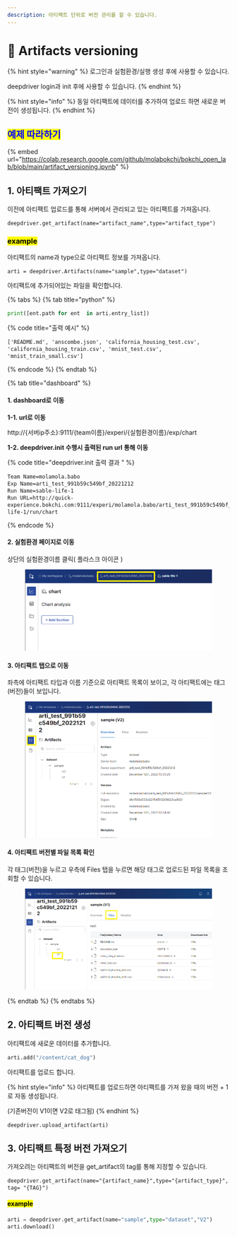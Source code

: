 ```yaml
---
description: 아티팩트 단위로 버전 관리를 할 수 있습니다.
---
```


# 🔖 Artifacts versioning

{% hint style="warning" %}
로그인과 실험환경/실행 생성 후에 사용할 수 있습니다.

deepdriver login과 init 후에 사용할 수 있습니다.
{% endhint %}

{% hint style="info" %}
동일 아티팩트에 데이터를 추가하여 업로드 하면 새로운 버전이 생성됩니다.
{% endhint %}

## <mark style="color:blue;">예제 따라하기</mark>

{% embed url="https://colab.research.google.com/github/molabokchi/bokchi_open_lab/blob/main/artifact_versioning.ipynb" %}

## 1. 아티팩트 가져오기

이전에 아티팩트 업로드를 통해 서버에서 관리되고 있는 아티팩트를 가져옵니다.

```
deepdriver.get_artifact(name="artifact_name",type="artifact_type")
```

### <mark style="background-color:yellow;">example</mark>

아티팩트의 name과 type으로 아티팩트 정보를 가져옵니다.

```
arti = deepdriver.Artifacts(name="sample",type="dataset")
```

아티팩트에 추가되어있는 파일을 확인합니다.

{% tabs %}
{% tab title="python" %}
```python
print([ent.path for ent  in arti.entry_list])
```

{% code title="출력 예시" %}
```
['README.md', 'anscombe.json', 'california_housing_test.csv', 'california_housing_train.csv', 'mnist_test.csv', 'mnist_train_small.csv']
```
{% endcode %}
{% endtab %}

{% tab title="dashboard" %}
#### 1. dashboard로 이동

**1-1. url로 이동**

http://{서버ip주소}:9111/{team이름}/experi/{실험환경이름}/exp/chart

**1-2. deepdriver.init 수행시 출력된 run url 통해 이동**

{% code title="deepdriver.init 출력 결과 " %}
```
Team Name=molamola.babo
Exp Name=arti_test_991b59c549bf_20221212
Run Name=sable-life-1
Run URL=http://quick-experience.bokchi.com:9111/experi/molamola.babo/arti_test_991b59c549bf_20221212/sable-life-1/run/chart
```
{% endcode %}

#### 2. 실험환경 페이지로 이동

상단의 실험환경이름 클릭( 플라스크 아이콘 )

<figure><img src="../../.gitbook/assets/dashboard_experiment.png" alt=""><figcaption></figcaption></figure>

#### 3. 아티팩트 탭으로 이동

좌측에 아티팩트 타입과 이름 기준으로 아티팩트 목록이 보이고, 각 아티팩트에는 태그(버전)들이 보입니다.

<figure><img src="../../.gitbook/assets/image (1).png" alt=""><figcaption></figcaption></figure>

#### 4. 아티팩트 버전별 파일 목록 확인

각 태그(버전)을 누르고 우측에 Files 탭을 누르면 해당 태그로 업로드된 파일 목록을 조회할 수 있습니다.

<figure><img src="../../.gitbook/assets/image.png" alt=""><figcaption></figcaption></figure>
{% endtab %}
{% endtabs %}

## 2. 아티팩트 버전 생성

아티팩트에 새로운 데이터를 추가합니다.

```python
arti.add("/content/cat_dog")
```

아티팩트를 업로드 합니다.

{% hint style="info" %}
아티팩트를 업로드하면 아티팩트를 가져 왔을 때의 버전 + 1 로 자동 생성됩니다.

(기존버전이 V1이면 V2로 태그됨)
{% endhint %}

```
deepdriver.upload_artifact(arti)
```

## 3. 아티팩트 특정 버전 가져오기

가져오려는 아티팩트의 버전을 get\_artifact의 tag를 통해 지정할 수 있습니다.

```
deepdriver.get_artifact(name="{artifact_name}",type="{artifact_type}", tag= "{TAG}")
```

#### <mark style="background-color:yellow;">example</mark>

```python
arti = deepdriver.get_artifact(name="sample",type="dataset","V2")
arti.download()
```

##

###
